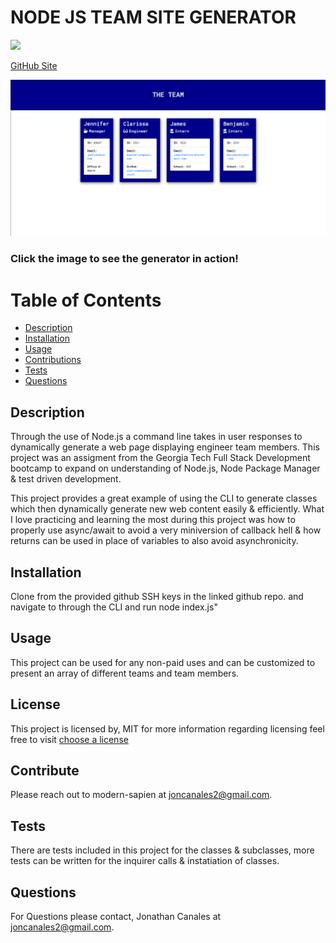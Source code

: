# NODE JS TEAM SITE GENERATOR
![](https://img.shields.io/static/v1?label=MIT&message=modern-sapien&color=blue)

[GitHub Site](https://github.com/modern-sapien/node-js-team-site-generator)

[![An Image of Web Page of Engineers](./Assets/node-js-site-gen.png)](https://drive.google.com/file/d/1hTtCOupQErh1rnRCjU5QuylD7lSYrU97/view "node js team generator")
### Click the image to see the generator in action!


# Table of Contents
* [Description](#Description)
* [Installation](#Installation)
* [Usage](#Usage)
* [Contributions](#Contribute)
* [Tests](#Tests)
* [Questions](#Questions)

## Description
Through the use of Node.js a command line takes in user responses to dynamically generate a web page displaying engineer team members. This project was an assigment from the Georgia Tech Full Stack Development bootcamp to expand on understanding of Node.js, Node Package Manager & test driven development. 

This project provides a great example of using the CLI to generate classes which then dynamically generate new web content easily & efficiently. What I love practicing and learning the most during this project was how to properly use async/await to avoid a very miniversion of callback hell & how returns can be used in place of variables to also avoid asynchronicity.

## Installation
Clone from the provided github SSH keys in the linked github repo. and navigate to through the CLI and run node index.js"

## Usage
This project can be used for any non-paid uses and can be customized to present an array of different teams and team members.

## License
This project is licensed by, MIT for more information regarding licensing feel free to visit
[choose a license](https://choosealicense.com/)

## Contribute
Please reach out to modern-sapien at joncanales2@gmail.com.

## Tests
There are tests included in this project for the classes & subclasses, more tests can be written for the inquirer calls & instatiation of classes.

## Questions 
For Questions please contact, Jonathan Canales at joncanales2@gmail.com.
  
